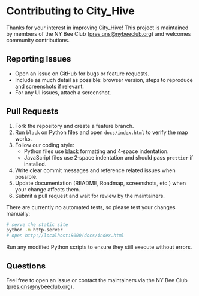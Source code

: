 # Contributing to City_Hive

Thanks for your interest in improving City_Hive! This project is maintained by members of the NY Bee Club (pres.qns@nybeeclub.org) and welcomes community contributions.

## Reporting Issues

- Open an issue on GitHub for bugs or feature requests.
- Include as much detail as possible: browser version, steps to reproduce and screenshots if relevant.
- For any UI issues, attach a screenshot.

## Pull Requests

1. Fork the repository and create a feature branch.
2. Run `black` on Python files and open `docs/index.html` to verify the map works.
3. Follow our coding style:
   - Python files use [black](https://black.readthedocs.io/) formatting and 4‑space indentation.
   - JavaScript files use 2‑space indentation and should pass `prettier` if installed.
4. Write clear commit messages and reference related issues when possible.
5. Update documentation (README, Roadmap, screenshots, etc.) when your change affects them.
6. Submit a pull request and wait for review by the maintainers.

There are currently no automated tests, so please test your changes manually:

```bash
# serve the static site
python -m http.server
# open http://localhost:8000/docs/index.html
```

Run any modified Python scripts to ensure they still execute without errors.

## Questions

Feel free to open an issue or contact the maintainers via the NY Bee Club (pres.qns@nybeeclub.org).
